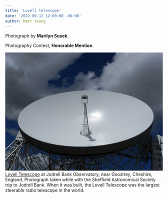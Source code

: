 ```yaml
---
title: 'Lovell telescope'
date: '2022-09-12 12:00:00 -06:00'
author: Matt Young
---
```


Photograph by **Marilyn Susek**.

Photography Contest, **Honorable Mention**.

<img src="/uploads/2022/Susek.Lovell_Telescope.jpg" alt="Lovell Telescope"/>
<figcaption><a href="https://en.wikipedia.org/wiki/Lovell_Telescope">Lovell Telescope</a> at Jodrell Bank Observatory, near Goostrey, Cheshire, England. Photograph taken while with the Sheffield Astronomical Society trip to Jodrell Bank. When it was built, the Lovell Telescope was the largest steerable radio telescope in the world.
</figcaption>
</figure>


